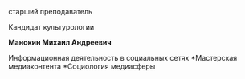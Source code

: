 старший преподаватель

Кандидат культурологии

**Манокин Михаил Андреевич**

Информационная деятельность в социальных сетях
	*Мастерская медиаконтента
	*Социология медиасферы